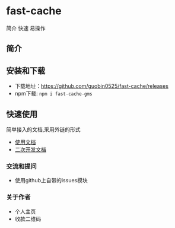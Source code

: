 # fast-cache
简介 快速 易操作

## 简介


## 安装和下载

- 下载地址：https://github.com/guobin0525/fast-cache/releases
- npm下载: `npm i fast-cache-gms`


## 快速使用

简单接入的文档,采用外链的形式

- [使用文档](./doc/use/README.md)
- [二次开发文档](./doc/dev/README.md)

### 交流和提问

- 使用github上自带的issues模块

### 关于作者

- 个人主页
- 收款二维码